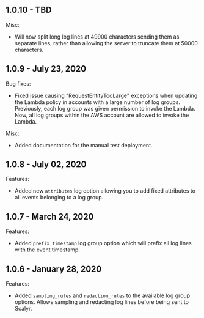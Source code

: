 ## 1.0.10 - TBD

Misc:
* Will now split long log lines at 49900 characters sending them as separate lines, rather than 
allowing the server to truncate them at 50000 characters.

## 1.0.9 - July 23, 2020

Bug fixes:
* Fixed issue causing "RequestEntityTooLarge" exceptions when updating the Lambda policy in accounts 
with a large number of log groups. Previously, each log group was given permission to invoke the Lambda. 
Now, all log groups within the AWS account are allowed to invoke the Lambda.
 
Misc:
* Added documentation for the manual test deployment.

## 1.0.8 - July 02, 2020

Features:

* Added new `attributes` log option allowing you to add fixed attributes to all events belonging to a log group.

## 1.0.7 - March 24, 2020

Features:

* Added `prefix_timestamp` log group option which will prefix all log lines with the event timestamp.

## 1.0.6 - January 28, 2020

Features:

* Added `sampling_rules` and `redaction_rules` to the available log group options. Allows sampling and redacting log lines before being sent to Scalyr.
